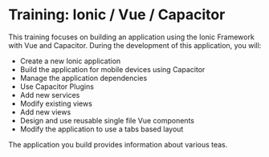 # Training: Ionic / Vue / Capacitor

This training focuses on building an application using the Ionic Framework with Vue and Capacitor. During the development of this application, you will:

- Create a new Ionic application
- Build the application for mobile devices using Capacitor
- Manage the application dependencies
- Use Capacitor Plugins
- Add new services
- Modify existing views
- Add new views
- Design and use reusable single file Vue components
- Modify the application to use a tabs based layout

The application you build provides information about various teas.
